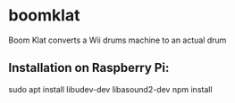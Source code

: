 # boomklat
Boom Klat converts a Wii drums machine to an actual drum


Installation on Raspberry Pi:
---
sudo apt install libudev-dev libasound2-dev
npm install
